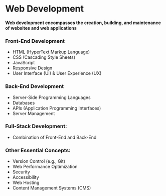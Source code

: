 # Web Development
**Web development encompasses the creation, building, and maintenance of websites and web applications**

### Front-End Development
- HTML (HyperText Markup Language)
- CSS (Cascading Style Sheets)
- JavaScript
- Responsive Design
- User Interface (UI) & User Experience (UX)

### Back-End Development
- Server-Side Programming Languages
- Databases
- APIs (Application Programming Interfaces)
- Server Management

### Full-Stack Development:
- Combination of Front-End and Back-End

### Other Essential Concepts:
- Version Control (e.g., Git)
- Web Performance Optimization
- Security
- Accessibility
- Web Hosting
- Content Management Systems (CMS)

